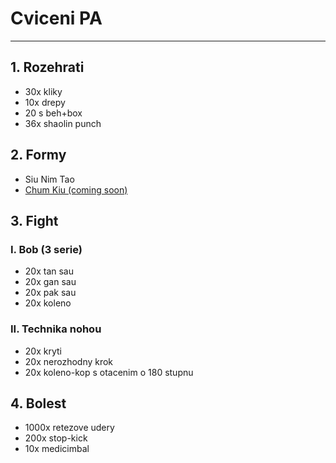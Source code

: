 # Cviceni PA
---
## 1. Rozehrati
* 30x kliky
* 10x drepy
* 20 s beh+box
* 36x shaolin punch
## 2. Formy
* Siu Nim Tao
* [Chum Kiu (coming soon)](https://www.youtube.com/watch?v=HwVTdukbUnQ)
## 3. Fight
### I. Bob (3 serie)
* 20x tan sau
* 20x gan sau
* 20x pak sau
* 20x koleno
### II. Technika nohou
* 20x kryti
* 20x nerozhodny krok
* 20x koleno-kop s otacenim o 180 stupnu
## 4. Bolest
* 1000x retezove udery
* 200x stop-kick
* 10x medicimbal
